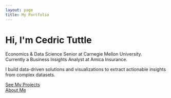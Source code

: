 ```yaml
---
layout: page
title: My Portfolio
---
```


# Hi, I'm Cedric Tuttle

Economics & Data Science Senior at Carnegie Mellon University.  
Currently a Business Insights Analyst at Amica Insurance.  

I build data-driven solutions and visualizations to extract actionable insights from complex datasets.

[See My Projects](projects/project1.html)  
[About Me](about.html)
